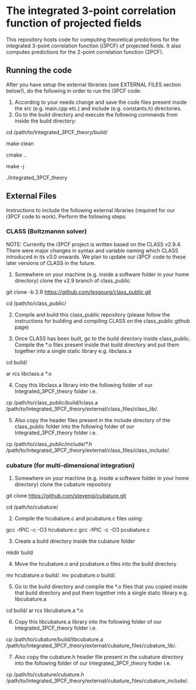 # The integrated 3-point correlation function of projected fields

This repository hosts code for computing theoretical predictions for the integrated 3-point correlation function (i3PCF) of projected fields. It also computes predictions for the 2-point correlation function (2PCF). 

## Running the code

After you have setup the external libraries (see EXTERNAL FILES section below!), do the following in order to run the i3PCF code:

1. According to your needs change and save the code files present inside the src (e.g. main.cpp etc.) and include (e.g. constants.h) directories.
2. Go to the build directory and execute the following commands from inside the build directory:

cd /path/to/Integrated_3PCF_theory/build/

make clean

cmake ..

make -j

./Integrated_3PCF_theory

## External Files

Instructions to include the following external libraries (required for our i3PCF code to work). Perform the following steps:

### CLASS (Boltzmannn solver)

NOTE: Currently the i3PCF project is written based on the CLASS v2.9.4. There were major changes in syntax and variable naming which CLASS introduced in its v3.0 onwards. We plan to update our i3PCF code to these later versions of CLASS in the future.

1. Somewhere on your machine (e.g. inside a software folder in your home directory) clone the v2.9 branch of class_public

git clone -b 2.9 https://github.com/lesgourg/class_public.git

cd /path/to/class_public/

2. Compile and build this class_public repository (please follow the instructions for building and compiling CLASS on the class_public github page)

3. Once CLASS has been built, go to the build directory inside class_public. Compile the *.o files present inside that build directory and put them together into a single static library e.g. libclass.a

cd build/

ar rcs libclass.a *.o 

4. Copy this libclass.a library into the following folder of our Integrated_3PCF_theory folder i.e.

cp /path/to/class_public/build/lclass.a /path/to/Integrated_3PCF_theory/external/class_files/class_lib/.

5. Also copy the header files present in the include directory of the class_public folder into the following folder of our Integrated_3PCF_theory folder i.e.

cp /path/to/class_public/include/*.h /path/to/Integrated_3PCF_theory/external/class_files/class_include/.


### cubature (for multi-dimensional integration)

1. Somewhere on your machine (e.g. inside a software folder in your home directory) clone the cubature repository

git clone https://github.com/stevengj/cubature.git

cd /path/to/cubature/

2. Compile the hcubature.c and pcubature.c files using:

gcc -fPIC -c -O3 hcubature.c
gcc -fPIC -c -O3 pcubature.c

3. Create a build directory inside the cubature folder

mkdir build

4. Move the hcubature.o and pcubature.o files into the build directory

mv hcubature.o build/.
mv pcubature.o build/.

5. Go to the build directory and compile the *.o files that you copied inside that build directory and put them together into a single static library e.g. libcubature.a

cd build/
ar rcs libcubature.a *.o 

6. Copy this libcubature.a library into the following folder of our Integrated_3PCF_theory folder i.e.

cp /path/to/cubature/build/libcubature.a /path/to/Integrated_3PCF_theory/external/cubature_files/cubature_lib/.

7. Also copy the cubature.h header file present in the cubature directory into the following folder of our Integrated_3PCF_theory folder i.e.

cp /path/to/cubature/cubature.h /path/to/Integrated_3PCF_theory/external/cubature_files/cubature_include/.